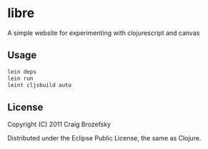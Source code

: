# libre

A simple website for experimenting with clojurescript and canvas

## Usage

```bash
lein deps
lein run
leint cljsbuild auto
```

## License

Copyright (C) 2011 Craig Brozefsky

Distributed under the Eclipse Public License, the same as Clojure.

